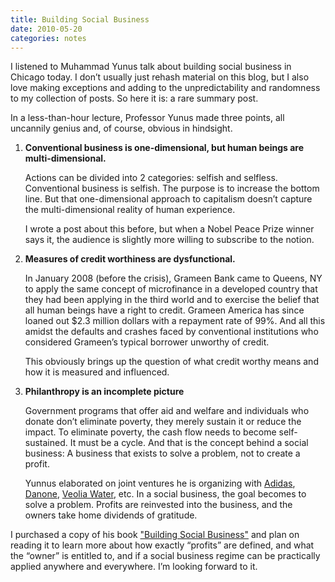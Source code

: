 ```yaml
---
title: Building Social Business
date: 2010-05-20
categories: notes
---
```


I listened to Muhammad Yunus talk about building social business in Chicago today. I don’t usually
just rehash material on this blog, but I also love making exceptions and adding to the
unpredictability and randomness to my collection of posts. So here it is: a rare summary post.

In a less-than-hour lecture, Professor Yunus made three points, all uncannily genius and, of course,
obvious in hindsight.

1. **Conventional business is one-dimensional, but human beings are multi-dimensional.**

    Actions can be divided into 2 categories: selfish and selfless. Conventional business is selfish.
    The purpose is to increase the bottom line. But that one-dimensional approach to capitalism
    doesn’t capture the multi-dimensional reality of human experience.

    I wrote a post about this before, but when a Nobel Peace Prize winner says it, the audience is
    slightly more willing to subscribe to the notion.

1. **Measures of credit worthiness are dysfunctional.**

    In January 2008 (before the crisis), Grameen Bank came to Queens, NY to apply the same concept
    of microfinance in a developed country that they had been applying in the third world and to
    exercise the belief that all human beings have a right to credit. Grameen America has since
    loaned out $2.3 million dollars with a repayment rate of 99%. And all this amidst the defaults
    and crashes faced by conventional institutions who considered Grameen’s typical borrower
    unworthy of credit.

    This obviously brings up the question of what credit worthy means and how it is measured and
    influenced.

1. **Philanthropy is an incomplete picture**

    Government programs that offer aid and welfare and individuals who donate don’t eliminate poverty,
    they merely sustain it or reduce the impact. To eliminate poverty, the cash flow needs to become
    self-sustained. It must be a cycle. And that is the concept behind a social business: A business
    that exists to solve a problem, not to create a profit.

    Yunnus elaborated on joint ventures he is organizing with [Adidas][1], [Danone][2],
    [Veolia Water][3], etc. In a social business, the goal becomes to solve a problem. Profits are
    reinvested into the business, and the owners take home dividends of gratitude.

I purchased a copy of his book ["Building Social Business"][4] and plan on reading it to learn more
about how exactly “profits” are defined, and what the “owner” is entitled to, and if a social
business regime can be practically applied anywhere and everywhere. I’m looking forward to it.

[1]: http://blog.taragana.com/business/2010/03/21/new-footprint-for-bangladeshs-grameen-adidas-shoes-43632/
[2]: http://www.grameen-info.org/dialogue/dialogue63/regularfl2.html
[3]: http://www.veoliawater.com/press/Headlines/2121,bangladesh.htm
[4]: http://www.amazon.com/Building-Social-Business-Capitalism-Humanitys/dp/1586488244

